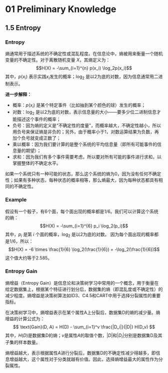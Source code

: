 # 01 Preliminary Knowledge

## 1.5 Entropy

### Entropy
熵通常用于描述系统的不确定性或混乱程度。在信息论中，熵被用来衡量一个随机变量的不确定性。对于离散随机变量 $X$，其熵定义为：
$$H(X) = -\sum_{i=1}^{n} p(x_i) \log_2p(x_i)$$
其中，$p(x_i)$ 表示实践$x_i$发生的概率；$\log_2$ 是以2为底的对数，因为信息通常用二进制表示。

**进一步解释：**
- 概率：$p(x_i)$ 是某个特定事件（比如抽到某个颜色的球）发生的概率；
- 对数：$\log_2$ 是以2为底的对数，表示信息量的大小——要多少位二进制信息才能描述这个事件的概率；
- 负号：因为熵的定义是“不确定性的度量”，而概率越大，不确定性越小，所以用负号来保证熵是非负的；另外，由于概率小于1，对数运算结果为负数，再加个负号就变成正数了；
- 乘以概率：因为我们要计算的是整个系统的平均信息量（即所有可能事件的信息量的期望）；
- 求和：因为我们有多个事件需要考虑，所以要对所有可能的事件进行求和，以掌握整体的不确定水平。

如果一个系统只有一种可能的状态，那么这个系统的熵为0，因为没有任何不确定性；如果有多种状态，每种状态的概率相等，那么熵最大，因为每种状态都具有相同的不确定性。

### Example
假设有一个骰子，有6个面，每个面出现的概率都是1/6。我们可以计算这个系统的熵：
$$H(X) = -\sum_{i=1}^{6} p_i \log_2(p_i)$$
其中，$p_i$ 是第 $i$ 个面的概率，$\log_2$ 是以2为底的对数。
因为每个面出现的概率都是1/6，所以：
$$H(X) = -6 \times \frac{1}{6} \log_2(\frac{1}{6}) = -\log_2(\frac{1}{6})$$
这个值大约等于2.585。

### Entropy Gain
熵增益（Entropy Gain）是信息论和决策树学习中常用的一个概念，用于衡量在给定数据集上，根据某个特征进行划分后，数据集的熵（即混乱度或不确定性）的减少程度。熵增益是决策树算法如ID3、C4.5和CART中用于选择分裂属性的重要指标。

在决策树学习中，熵增益表示在某个属性A上分裂后，数据集D的熵的减少量。熵增益的计算公式为：
$$ \text{Gain}(D, A) = H(D) - \sum_{i=1}^v \frac{|D_i|}{|D|} H(D_v) $$
其中，$H(D)$是数据集D的熵；$v$是属性$A$的取值个数，$|D|$和$|D_i|$分别是数据集D及其子集的样本数量。

熵增益越大，表示根据属性$A$进行分裂后，数据集D的不确定性减少得越多，即信息增益越大，这个属性对于分类就越有价值。因此，选择熵增益最大的属性作为分裂属性。
